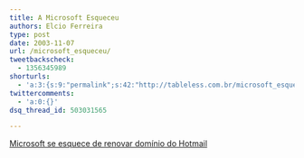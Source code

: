 ```yaml
---
title: A Microsoft Esqueceu
authors: Elcio Ferreira
type: post
date: 2003-11-07
url: /microsoft_esqueceu/
tweetbackscheck:
  - 1356345989
shorturls:
  - 'a:3:{s:9:"permalink";s:42:"http://tableless.com.br/microsoft_esqueceu";s:7:"tinyurl";s:26:"http://tinyurl.com/3wnt3jx";s:4:"isgd";s:19:"http://is.gd/S6ggCi";}'
twittercomments:
  - 'a:0:{}'
dsq_thread_id: 503031565

---
```

[Microsoft se esquece de renovar domínio do Hotmail][1]

 [1]: http://www.marloscarmo.com/lis_blogcomments.php?code=40